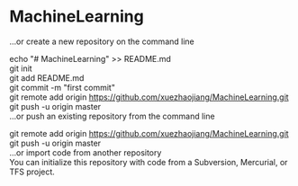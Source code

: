 # MachineLearning


…or create a new repository on the command line    
    
echo "# MachineLearning" >> README.md    
git init   
git add README.md   
git commit -m "first commit"    
git remote add origin https://github.com/xuezhaojiang/MachineLearning.git    
git push -u origin master    
…or push an existing repository from the command line    
    
git remote add origin https://github.com/xuezhaojiang/MachineLearning.git    
git push -u origin master    
…or import code from another repository    
You can initialize this repository with code from a Subversion, Mercurial, or TFS project.     
